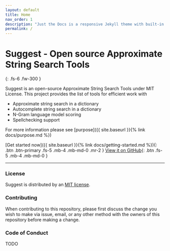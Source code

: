 ```yaml
---
layout: default
title: Home
nav_order: 1
description: "Just the Docs is a responsive Jekyll theme with built-in search that is easily customizable and hosted on GitHub Pages."
permalink: /
---
```


# Suggest - Open source Approximate String Search Tools
{: .fs-6 .fw-300 }

Suggest is an open-source Approximate String Search Tools under MIT License.
This project provides the list of tools for efficient work with

* Approximate string search in a dictionary
* Autocomplete string search in a dictionary
* N-Gram language model scoring
* Spellchecking support

For more information please see [purpose]({{ site.baseurl }}{% link docs/purpose.md %})

[Get started now]({{ site.baseurl }}{% link docs/getting-started.md %}){: .btn .btn-primary .fs-5 .mb-4 .mb-md-0 .mr-2 } [View it on GitHub](https://github.com/suggest-go/suggest){: .btn .fs-5 .mb-4 .mb-md-0 }

---

### License

Suggest is distributed by an [MIT license](https://github.com/suggest-go/suggest/blob/master/LICENCE).

### Contributing

When contributing to this repository, please first discuss the change you wish to make via issue,
email, or any other method with the owners of this repository before making a change.


### Code of Conduct

TODO

